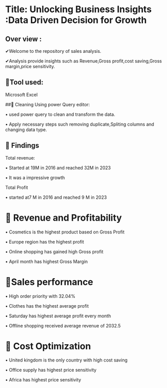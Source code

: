 # Title: Unlocking Business Insights :Data Driven Decision for Growth



## Over view :

✔Welcome to the repository of sales analysis.



✔Analysis provide insights such as Revenue,Gross profit,cost saving,Gross margin,price sensitivity.



## 📌Tool used: 

 Microsoft Excel



##📌 Cleaning Using power Query editor:



•	used power query to clean and transform the data.



•	 Apply necessary steps such removing duplicate,Spliting columns and changing data type.





## 📌 Findings



Total revenue:



•	 Started at 19M in 2016 and reached 32M in 2023



•	 It was a impressive growth 	



Total Profit



•	started at7 M in 2016 and reached 9 M in 2023



# 📌 Revenue and Profitability



•	Cosmetics is the highest product based on Gross Profit



•	Europe region has the highest profit



•	Online shopping has gained high Gross profit



•	April month has highest Gross Margin



# 📌Sales performance



•	High order priority with 32.04%



•	Clothes has the highest average profit



•	Saturday has highest average profit every month



•	Offline shopping received average revenue of 2032.5





# 📌 Cost Optimization



•	United kingdom is the only country with high cost saving



•	Office supply has highest price sensitivity



•	Africa has highest price sensitivity

